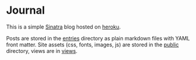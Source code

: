 # Journal

This is a simple [Sinatra](http://www.sinatrarb.com/) blog hosted on [heroku](https://www.heroku.com/).

Posts are stored in the [entries](https://github.com/bradcerasani/bradcerasani.me/tree/master/entries) directory as plain markdown files with YAML front matter. Site assets (css, fonts, images, js) are stored in the [public](https://github.com/bradcerasani/bradcerasani.me/tree/master/public) directory, views are in [views](https://github.com/bradcerasani/bradcerasani.me/tree/master/views).


